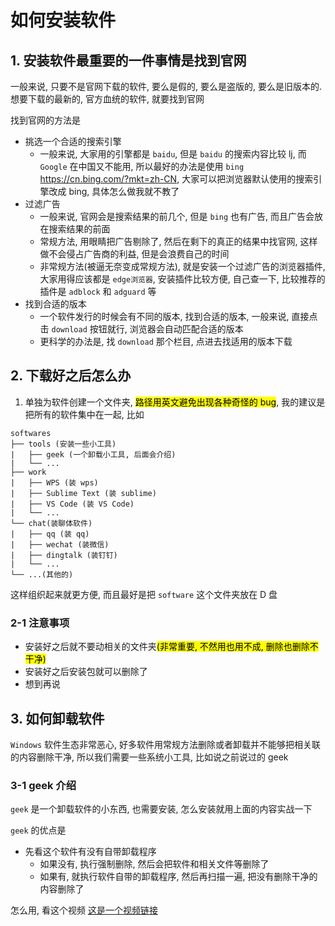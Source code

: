 # 如何安装软件

## 1. 安装软件最重要的一件事情是找到官网

一般来说, 只要不是官网下载的软件, 要么是假的, 要么是盗版的, 要么是旧版本的. 想要下载的最新的, 官方血统的软件, 就要找到官网

找到官网的方法是

- 挑选一个合适的搜索引擎
    - 一般来说, 大家用的引擎都是 `baidu`, 但是 `baidu` 的搜索内容比较 lj, 而 `Google` 在中国又不能用, 所以最好的办法是使用 `bing` <https://cn.bing.com/?mkt=zh-CN>, 大家可以把浏览器默认使用的搜索引擎改成 bing, 具体怎么做我就不教了
- 过滤广告
    - 一般来说, 官网会是搜索结果的前几个, 但是 `bing` 也有广告, 而且广告会放在搜索结果的前面
    - 常规方法, 用眼睛把广告剔除了, 然后在剩下的真正的结果中找官网, 这样做不会侵占广告商的利益, 但是会浪费自己的时间
    - 非常规方法(被逼无奈变成常规方法), 就是安装一个过滤广告的浏览器插件, 大家用得应该都是 `edge浏览器`, 安装插件比较方便, 自己查一下, 比较推荐的插件是 `adblock` 和 `adguard` 等
- 找到合适的版本
    - 一个软件发行的时候会有不同的版本, 找到合适的版本, 一般来说, 直接点击 `download` 按钮就行, 浏览器会自动匹配合适的版本
    - 更科学的办法是, 找 `download` 那个栏目, 点进去找适用的版本下载

## 2. 下载好之后怎么办

1. 单独为软件创建一个文件夹, <mark>路径用英文避免出现各种奇怪的 bug</mark>, 我的建议是把所有的软件集中在一起, 比如

```
softwares
├── tools (安装一些小工具)
|   ├── geek (一个卸载小工具, 后面会介绍)
|   └── ...
├── work
|   ├── WPS (装 wps)
|   ├── Sublime Text (装 sublime)
|   ├── VS Code (装 VS Code)
|   └── ...
└── chat(装聊体软件)
|   ├── qq (装 qq)
|   ├── wechat (装微信)
|   ├── dingtalk (装钉钉)
|   └── ...
└── ...(其他的)
```

这样组织起来就更方便, 而且最好是把 `software` 这个文件夹放在 D 盘

### 2-1 注意事项

- 安装好之后就不要动相关的文件夹<mark>(非常重要, 不然用也用不成, 删除也删除不干净)</mark>
- 安装好之后安装包就可以删除了
- 想到再说

## 3. 如何卸载软件

`Windows` 软件生态非常恶心, 好多软件用常规方法删除或者卸载并不能够把相关联的内容删除干净, 所以我们需要一些系统小工具, 比如说之前说过的 geek

### 3-1 geek 介绍

`geek` 是一个卸载软件的小东西, 也需要安装, 怎么安装就用上面的内容实战一下

`geek` 的优点是

- 先看这个软件有没有自带卸载程序
    - 如果没有, 执行强制删除, 然后会把软件和相关文件等删除了
    - 如果有, 就执行软件自带的卸载程序, 然后再扫描一遍, 把没有删除干净的内容删除了

怎么用, 看这个视频 [这是一个视频链接](https://www.bilibili.com/video/BV1vf4y177c1/?spm_id_from=333.337.search-card.all.click&vd_source=3c1e53cae9bef4055b3b5ef9a34c8445)
